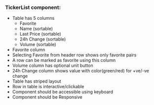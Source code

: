 ### TickerList component:
- Table has 5 columns
  - Favorite
  - Name (sortable)
  - Last Price (sortable)
  - 24h Change (sortable)
  - Volume (sortable)
- Favorite column
 - Selecting Favorite from header row shows only favorite pairs
 - A row can be marked as favorite using this column
- Volume column has optional unit button
- 24h Change column shows value with color(green/red) for +ve/-ve change
- Table has striped layout
- Row in table is interactive/clickable
- Component should be accessible using keyboard
- Component should be Responsive
